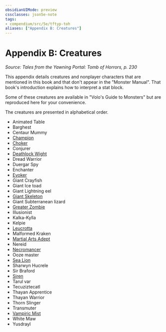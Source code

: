 ```yaml
---
obsidianUIMode: preview
cssclasses: json5e-note
tags:
- compendium/src/5e/tftyp-toh
aliases: ["Appendix B: Creatures"]
---
```

# Appendix B: Creatures
*Source: Tales from the Yawning Portal: Tomb of Horrors, p. 230* 

This appendix details creatures and nonplayer characters that are mentioned in this book and that don't appear in the "Monster Manual". That book's introduction explains how to interpret a stat block.

Some of these creatures are available in "Volo's Guide to Monsters" but are reproduced here for your convenience.

The creatures are presented in alphabetical order.

- Animated Table  
- Barghest  
- Centaur Mummy  
- [Champion](Mechanics/bestiary/humanoid/champion-mpmm.md)  
- [Choker](Mechanics/bestiary/aberration/choker-mpmm.md)  
- Conjurer  
- [Deathlock Wight](Mechanics/bestiary/undead/deathlock-wight-mpmm.md)  
- Dread Warrior  
- Duergar Spy  
- Enchanter  
- [Evoker](Mechanics/bestiary/humanoid/evoker-wizard-mpmm.md)  
- Giant Crayfish  
- Giant Ice toad  
- Giant Lightning eel  
- [Giant Skeleton](Mechanics/bestiary/undead/giant-skeleton-tftyp.md)  
- Giant Subterranean lizard  
- [Greater Zombie](Mechanics/bestiary/undead/greater-zombie-tftyp.md)  
- Illusionist  
- Kalka-Kylla  
- Kelpie  
- [Leucrotta](Mechanics/bestiary/monstrosity/leucrotta-mpmm.md)  
- Malformed Kraken  
- [Martial Arts Adept](Mechanics/bestiary/humanoid/martial-arts-adept-mpmm.md)  
- Nereid  
- [Necromancer](Mechanics/bestiary/humanoid/necromancer-wizard-mpmm.md)  
- Ooze master  
- [Sea Lion](Mechanics/bestiary/monstrosity/sea-lion-tftyp.md)  
- Sharwyn Hucrele  
- Sir Braford  
- [Siren](Mechanics/bestiary/npc/siren-tftyp.md)  
- Tarul var  
- Tecuziztecatl  
- Thayan Apprentice  
- Thayan Warrior  
- Thorn Slinger  
- Transmuter  
- [Vampiric Mist](Mechanics/bestiary/undead/vampiric-mist-mpmm.md)  
- White Maw  
- Yusdrayl
